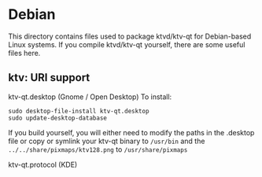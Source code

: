 
Debian
====================
This directory contains files used to package ktvd/ktv-qt
for Debian-based Linux systems. If you compile ktvd/ktv-qt yourself, there are some useful files here.

## ktv: URI support ##


ktv-qt.desktop  (Gnome / Open Desktop)
To install:

	sudo desktop-file-install ktv-qt.desktop
	sudo update-desktop-database

If you build yourself, you will either need to modify the paths in
the .desktop file or copy or symlink your ktv-qt binary to `/usr/bin`
and the `../../share/pixmaps/ktv128.png` to `/usr/share/pixmaps`

ktv-qt.protocol (KDE)

